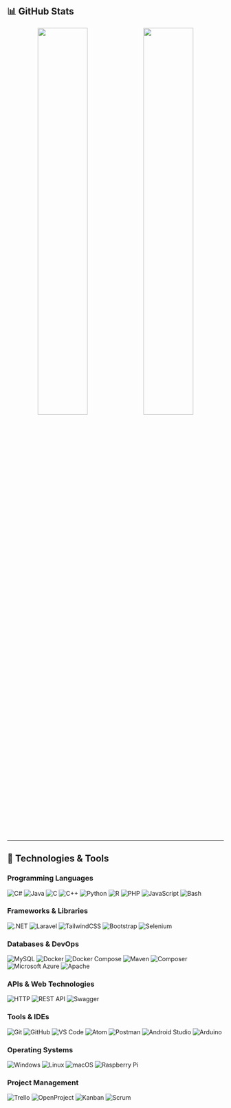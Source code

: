 ## 📊 GitHub Stats

<p align="center"> 
<img src="https://github-readme-stats.vercel.app/api?username=timbornemann&show_icons=true&theme=dark&count_private=true&hide_border=true&rank_icon=github" width="48%"/>

  <img src="https://github-readme-stats.vercel.app/api/top-langs/?username=timbornemann&layout=compact&theme=dark&hide_border=true" width="48%"/>
</p>

---

## 🔧 Technologies & Tools

### Programming Languages
![C#](https://img.shields.io/badge/-C%23-239120?style=flat-square&logo=c-sharp&logoColor=white)
![Java](https://img.shields.io/badge/-Java-007396?style=flat-square&logo=java&logoColor=white)
![C](https://img.shields.io/badge/-C-A8B9CC?style=flat-square&logo=c&logoColor=white)
![C++](https://img.shields.io/badge/-C++-00599C?style=flat-square&logo=c%2B%2B&logoColor=white)
![Python](https://img.shields.io/badge/-Python-3776AB?style=flat-square&logo=python&logoColor=white)
![R](https://img.shields.io/badge/-R-276DC3?style=flat-square&logo=r&logoColor=white)
![PHP](https://img.shields.io/badge/-PHP-777BB4?style=flat-square&logo=php&logoColor=white)
![JavaScript](https://img.shields.io/badge/-JavaScript-F7DF1E?style=flat-square&logo=javascript&logoColor=black)
![Bash](https://img.shields.io/badge/-Bash-4EAA25?style=flat-square&logo=gnu-bash&logoColor=white)

### Frameworks & Libraries
![.NET](https://img.shields.io/badge/-.NET-512BD4?style=flat-square&logo=dotnet&logoColor=white)
![Laravel](https://img.shields.io/badge/-Laravel-FF2D20?style=flat-square&logo=laravel&logoColor=white)
![TailwindCSS](https://img.shields.io/badge/-TailwindCSS-38B2AC?style=flat-square&logo=tailwind-css&logoColor=white)
![Bootstrap](https://img.shields.io/badge/-Bootstrap-7952B3?style=flat-square&logo=bootstrap&logoColor=white)
![Selenium](https://img.shields.io/badge/-Selenium-43B02A?style=flat-square&logo=selenium&logoColor=white)

### Databases & DevOps
![MySQL](https://img.shields.io/badge/-MySQL-4479A1?style=flat-square&logo=mysql&logoColor=white)
![Docker](https://img.shields.io/badge/-Docker-2496ED?style=flat-square&logo=docker&logoColor=white)
![Docker Compose](https://img.shields.io/badge/-Docker%20Compose-2496ED?style=flat-square&logo=docker&logoColor=white)
![Maven](https://img.shields.io/badge/-Maven-C71A36?style=flat-square&logo=apache-maven&logoColor=white)
![Composer](https://img.shields.io/badge/-Composer-885630?style=flat-square&logo=composer&logoColor=white)
![Microsoft Azure](https://img.shields.io/badge/-Azure-0078D4?style=flat-square&logo=microsoft-azure&logoColor=white)
![Apache](https://img.shields.io/badge/-Apache-D22128?style=flat-square&logo=apache&logoColor=white)

### APIs & Web Technologies
![HTTP](https://img.shields.io/badge/-HTTP-FF5733?style=flat-square&logo=google-chrome&logoColor=white)
![REST API](https://img.shields.io/badge/-REST%20API-0052CC?style=flat-square&logo=postman&logoColor=white)
![Swagger](https://img.shields.io/badge/-Swagger-85EA2D?style=flat-square&logo=swagger&logoColor=black)

### Tools & IDEs
![Git](https://img.shields.io/badge/-Git-F05032?style=flat-square&logo=git&logoColor=white)
![GitHub](https://img.shields.io/badge/-GitHub-181717?style=flat-square&logo=github&logoColor=white)
![VS Code](https://img.shields.io/badge/-VS%20Code-007ACC?style=flat-square&logo=visual-studio-code&logoColor=white)
![Atom](https://img.shields.io/badge/-Atom-66595C?style=flat-square&logo=atom&logoColor=white)
![Postman](https://img.shields.io/badge/-Postman-FF6C37?style=flat-square&logo=postman&logoColor=white)
![Android Studio](https://img.shields.io/badge/-Android%20Studio-3DDC84?style=flat-square&logo=android-studio&logoColor=white)
![Arduino](https://img.shields.io/badge/-Arduino-00979D?style=flat-square&logo=arduino&logoColor=white)

### Operating Systems
![Windows](https://img.shields.io/badge/-Windows-0078D6?style=flat-square&logo=windows&logoColor=white)
![Linux](https://img.shields.io/badge/-Linux-FCC624?style=flat-square&logo=linux&logoColor=black)
![macOS](https://img.shields.io/badge/-macOS-000000?style=flat-square&logo=apple&logoColor=white)
![Raspberry Pi](https://img.shields.io/badge/-Raspberry%20Pi-A22846?style=flat-square&logo=raspberry-pi&logoColor=white)

### Project Management
![Trello](https://img.shields.io/badge/-Trello-0052CC?style=flat-square&logo=trello&logoColor=white)
![OpenProject](https://img.shields.io/badge/-OpenProject-1B63C5?style=flat-square&logo=openproject&logoColor=white)
![Kanban](https://img.shields.io/badge/-Kanban-0077B5?style=flat-square&logo=kanban&logoColor=white)
![Scrum](https://img.shields.io/badge/-Scrum-0A66C2?style=flat-square&logo=scrum&logoColor=white)
